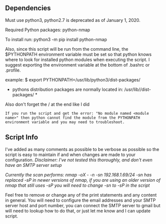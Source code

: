 ## Dependencies ##
Must use python3, python2.7 is deprecated as of January 1, 2020.

Required Python packages:
python-nmap

To install run: python3 -m pip install python-nmap

Also, since this script will be run from the command line, the $PYTHONPATH environment variable must be set so that python knows where to look for installed python modules when executing the script. I suggest exporting the environment variable at the bottom of .bashrc or .profile.

example: $ export PYTHONPATH=/usr/lib/python3/dist-packages/

* pythons distribution packages are normally located in: /usr/lib/<python version you are using>/dist-packages/ *

Also don't forget the / at the end like I did

	If you run the script and get the error: "No module named <module name>" then python cannot find the module from the PYTHONPATH environment variable and you may need to troubleshoot.

## Script Info ##

I've added as many comments as possible to be verbose as possible so the script is easy to maintain if and when changes are made to your configuration. *Disclaimer: I've not tested this thoroughly, and don't even have an SMTP server setup*

*Currently the scan performs: nmap -oX - -n -sn 192.168.1.69/24*
*-sn has replaced -sP in newer versions of nmap, if you are using an older version of nmap that still uses -sP you will need to change -sn to -sP in the script*

Feel free to remove or change any of the print statements and any content in general. You will need to configure the email addresses and your SMTP server host and port number, you can connect the SMTP server to gmail but will need to lookup how to do that, or just let me know and I can update script.
